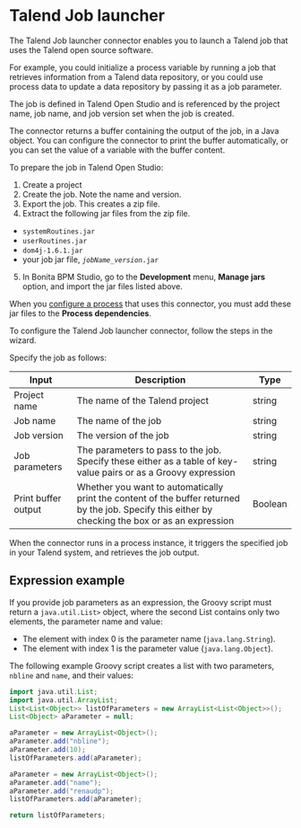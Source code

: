 # Talend Job launcher

The Talend Job launcher connector enables you to launch a Talend job that uses the Talend open source software.

For example, you could initialize a process variable by running a job that retrieves information from a Talend data repository, 
or you could use process data to update a data repository by passing it as a job parameter.

The job is defined in Talend Open Studio and is referenced by the project name, job name, and job version set when the job is created.

The connector returns a buffer containing the output of the job, in a Java object. You can configure the connector to print the buffer automatically, 
or you can set the value of a variable with the buffer content.

To prepare the job in Talend Open Studio:

1. Create a project
2. Create the job. Note the name and version.
3. Export the job. This creates a zip file.
4. Extract the following jar files from the zip file.
  * `systemRoutines.jar`
  * `userRoutines.jar`
  * `dom4j-1.6.1.jar`
  * your job jar file, _`jobName_version`_`.jar`
5. In Bonita BPM Studio, go to the **Development** menu, **Manage jars** option, and import the jar files listed above.

When you [configure a process](configuring-a-process.md) that uses this connector, you must add these jar files to the **Process dependencies**.

To configure the Talend Job launcher connector, follow the steps in the wizard.

Specify the job as follows:

| Input  | Description  | Type  | 
| ------ | ------------ | ----- | 
| Project name  | The name of the Talend project  | string  | 
| Job name  | The name of the job  | string  | 
| Job version  | The version of the job  | string  |
| Job parameters  | The parameters to pass to the job. Specify these either as a table of key-value pairs or as a Groovy expression  | string  | 
| Print buffer output  | Whether you want to automatically print the content of the buffer returned by the job. Specify this either by checking the box or as an expression  | Boolean  | 

When the connector runs in a process instance, it triggers the specified job in your Talend system, and retrieves the job output.

## Expression example

If you provide job parameters as an expression, the Groovy script must return a `java.util.List>` object, where the second List contains only two elements, the parameter name and value:

* The element with index 0 is the parameter name (`java.lang.String`).
* The element with index 1 is the parameter value (`java.lang.Object`).

The following example Groovy script creates a list with two parameters, `nbline` and `name`, and their values:

```groovy
import java.util.List;
import java.util.ArrayList;
List<List<Object>> listOfParameters = new ArrayList<List<Object>>();
List<Object> aParameter = null;

aParameter = new ArrayList<Object>();
aParameter.add("nbline");
aParameter.add(10);
listOfParameters.add(aParameter);

aParameter = new ArrayList<Object>();
aParameter.add("name");
aParameter.add("renaudp");
listOfParameters.add(aParameter);

return listOfParameters;
```
